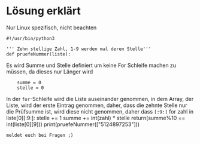 # Lösung erklärt
Nur Linux spezifisch, nicht beachten
```
#!/usr/bin/python3
```
```
''' Zehn stellige Zahl, 1-9 werden mal deren Stelle'''
def pruefeNummer(liste):
```
Es wird Summe und Stelle definiert um keine For Schleife machen zu müssen, da dieses nur Länger wird
```
    summe = 0
    stelle = 0
```
In der `for`-Schleife wird die Liste auseinander genommen, in dem Array, der Liste, wird der erste Eintrag genommen, daher, dass die zehnte Stelle nur die Prüfsumme ist, wird diese nicht genommen, daher dass `[:9:]`
    for zahl in liste[0][:9:]:
        stelle += 1
        summe += int(zahl) * stelle
    return(summe%10 == int(liste[0][9]))
print(pruefeNummer(["5124897253"]))
```
meldet euch bei Fragen ;)
